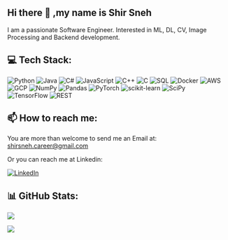 ## Hi there 👋 ,my name is Shir Sneh
I am a passionate Software Engineer. 
Interested in ML, DL, CV, Image Processing and Backend development.

## 💻 Tech Stack:

![Python](https://img.shields.io/badge/Python-3776AB?style=flat&logo=python&logoColor=white)
![Java](https://img.shields.io/badge/Java-007396?style=flat&logo=java&logoColor=white)
![C#](https://img.shields.io/badge/C%23-239120?style=flat&logo=c-sharp&logoColor=white)
![JavaScript](https://img.shields.io/badge/JavaScript-F7DF1E?style=flat&logo=javascript&logoColor=white)
![C++](https://img.shields.io/badge/C++-00599C?style=flat&logo=c%2B%2B&logoColor=white)
![C](https://img.shields.io/badge/C-A8B9CC?style=flat&logo=c&logoColor=white)
![SQL](https://img.shields.io/badge/SQL-4479A1?style=flat&logo=database&logoColor=white)
![Docker](https://img.shields.io/badge/Docker-2496ED?style=flat&logo=docker&logoColor=white)
![AWS](https://img.shields.io/badge/AWS-232F3E?style=flat&logo=amazon-aws&logoColor=white)
![GCP](https://img.shields.io/badge/GCP-4285F4?style=flat&logo=google-cloud&logoColor=white)
![NumPy](https://img.shields.io/badge/numpy-%23013243.svg?style=flat&logo=numpy&logoColor=white) 
![Pandas](https://img.shields.io/badge/pandas-%23150458.svg?style=flat&logo=pandas&logoColor=white) 
![PyTorch](https://img.shields.io/badge/PyTorch-%23EE4C2C.svg?style=flat&logo=PyTorch&logoColor=white) 
![scikit-learn](https://img.shields.io/badge/scikit--learn-%23F7931E.svg?style=flat&logo=scikit-learn&logoColor=white) 
![SciPy](https://img.shields.io/badge/SciPy-%230C55A5.svg?style=flat&logo=scipy&logoColor=%white) 
![TensorFlow](https://img.shields.io/badge/TensorFlow-%23FF6F00.svg?style=flat&logo=TensorFlow&logoColor=white) 
![REST](https://img.shields.io/badge/REST-005C97?style=flat&logo=api&logoColor=white)

## 📫 How to reach me: 

   You are more than welcome to send me an Email at: shirsneh.career@gmail.com
  
   Or you can reach me at Linkedin:
   
[![LinkedIn](https://img.shields.io/badge/LinkedIn-blue?style=for-the-badge&logo=linkedin&logoColor=white)](https://www.linkedin.com/in/shir-sneh/)

## 📊 GitHub Stats:

![](https://github-readme-stats.vercel.app/api?username=shirsneh&theme=radical&hide_border=false&include_all_commits=true)

![](https://github-profile-summary-cards.vercel.app/api/cards/repos-per-language?username=shirsneh&theme=tokyonight)







